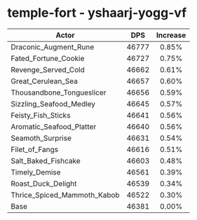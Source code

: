 # temple-fort - yshaarj-yogg-vf
| Actor | DPS | Increase |
|---|:---:|:---:|
|Draconic_Augment_Rune|46777|0.85%|
|Fated_Fortune_Cookie|46727|0.75%|
|Revenge_Served_Cold|46662|0.61%|
|Great_Cerulean_Sea|46657|0.60%|
|Thousandbone_Tongueslicer|46656|0.59%|
|Sizzling_Seafood_Medley|46645|0.57%|
|Feisty_Fish_Sticks|46641|0.56%|
|Aromatic_Seafood_Platter|46640|0.56%|
|Seamoth_Surprise|46631|0.54%|
|Filet_of_Fangs|46616|0.51%|
|Salt_Baked_Fishcake|46603|0.48%|
|Timely_Demise|46561|0.39%|
|Roast_Duck_Delight|46539|0.34%|
|Thrice_Spiced_Mammoth_Kabob|46522|0.30%|
|Base|46381|0.00%|
